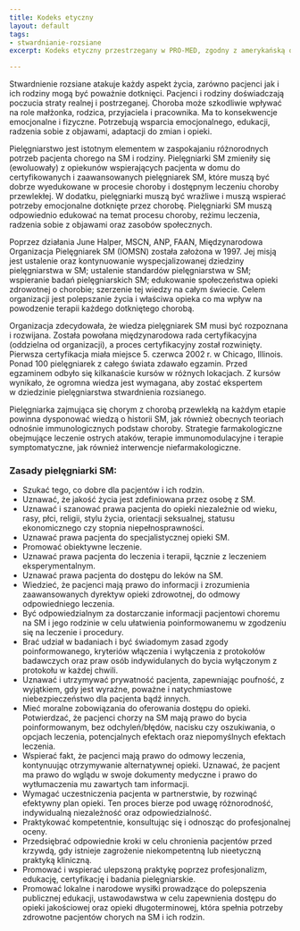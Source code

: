 ```yaml
---
title: Kodeks etyczny
layout: default
tags:
- stwardnianie-rozsiane
excerpt: Kodeks etyczny przestrzegany w PRO-MED, zgodny z amerykańską organizacją pielęgniarską ANA

---
```

Stwardnienie rozsiane atakuje każdy aspekt życia, zarówno pacjenci jak i ich rodziny mogą być poważnie dotknięci. Pacjenci i&nbsp;rodziny doświadczają poczucia straty realnej i&nbsp;postrzeganej. Choroba może szkodliwie wpływać na role małżonka, rodzica, przyjaciela i pracownika. Ma to konsekwencje emocjonalne i fizyczne. Potrzebują wsparcia emocjonalnego, edukacji, radzenia sobie z objawami, adaptacji do zmian i opieki.

Pielęgniarstwo jest istotnym elementem w zaspokajaniu różnorodnych potrzeb pacjenta chorego na SM i&nbsp;rodziny. Pielęgniarki SM zmieniły się (ewoluowały) z opiekunów wspierających pacjenta w domu do certyfikowanych i zaawansowanych pielęgniarek SM, które muszą być dobrze wyedukowane w procesie choroby i dostępnym leczeniu choroby przewlekłej. W dodatku, pielęgniarki muszą być wrażliwe i muszą wspierać potrzeby emocjonalne dotknięte przez chorobę. Pielęgniarki SM muszą odpowiednio edukować na temat procesu choroby, reżimu leczenia, radzenia sobie z objawami oraz zasobów społecznych.

Poprzez działania June Halper, MSCN, ANP, FAAN, Międzynarodowa Organizacja Pielęgniarek SM (IOMSN) została założona w&nbsp;1997. Jej misją jest ustalenie oraz kontynuowanie wyspecjalizowanej dziedziny pielęgniarstwa w SM; ustalenie standardów pielęgniarstwa w SM; wspieranie badań pielęgniarskich SM; edukowanie społeczeństwa opieki zdrowotnej o chorobie; szerzenie tej wiedzy na całym świecie. Celem organizacji jest polepszanie życia i właściwa opieka co ma wpływ na powodzenie terapii każdego dotkniętego chorobą.

Organizacja zdecydowała, że wiedza pielęgniarek SM musi być rozpoznana i rozwijana. Została powołana międzynarodowa rada certyfikacyjna (oddzielna od organizacji), a proces certyfikacyjny został rozwinięty. Pierwsza certyfikacja miała miejsce 5.&nbsp;czerwca 2002 r. w Chicago, Illinois. Ponad 100 pielęgniarek z całego świata zdawało egzamin. Przed egzaminem odbyło się kilkanaście kursów w różnych lokacjach. Z kursów wynikało, że ogromna wiedza jest wymagana, aby zostać ekspertem w&nbsp;dziedzinie pielęgniarstwa stwardnienia rozsianego.

Pielęgniarka zajmująca się chorym z chorobą przewlekłą na każdym etapie powinna dysponować wiedzą o  historii SM, jak również obecnych teoriach odnośnie immunologicznych podstaw choroby. Strategie farmakologiczne obejmujące leczenie ostrych ataków, terapie immunomodulacyjne i terapie symptomatyczne, jak również interwencje niefarmakologiczne.


<h3>Zasady pielęgniarki SM:</h3>
<ul>
<li>Szukać tego, co dobre dla pacjentów i ich rodzin.</li>

<li>Uznawać, że jakość życia jest zdefiniowana przez osobę z SM.</li>

<li>Uznawać i szanować prawa pacjenta do opieki niezależnie od wieku, rasy, płci, religii, stylu życia, orientacji seksualnej, statusu ekonomicznego czy stopnia niepełnosprawności.</li>

<li>Uznawać prawa pacjenta do specjalistycznej opieki SM.</li>

<li>Promować obiektywne leczenie.</li>

<li>Uznawać prawa pacjenta do leczenia i terapii, łącznie z leczeniem eksperymentalnym.</li>

<li>Uznawać prawa pacjenta do dostępu do leków na SM.</li>

<li>Wiedzieć, że pacjenci mają prawo do informacji i zrozumienia zaawansowanych dyrektyw opieki zdrowotnej, do odmowy odpowiedniego leczenia. </li>

<li>Być odpowiedzialnym za dostarczanie informacji pacjentowi choremu na SM i jego rodzinie w celu ułatwienia poinformowanemu w zgodzeniu się na leczenie i procedury.</li>

<li>Brać udział w badaniach i być świadomym zasad zgody poinformowanego, kryteriów włączenia i wyłączenia z protokołów badawczych oraz praw osób indywidulanych do bycia wyłączonym z protokołu w każdej chwili.</li>

<li>Uznawać i utrzymywać prywatność pacjenta, zapewniając poufność, z wyjątkiem,  gdy jest wyraźne, poważne i natychmiastowe niebezpieczeństwo dla pacjenta bądź innych.</li>

<li>Mieć moralne zobowiązania do oferowania dostępu do opieki. 
Potwierdzać, że pacjenci chorzy na SM mają prawo do bycia poinformowanym, bez odchyleń/błędów, nacisku czy oszukiwania, o opcjach leczenia, potencjalnych efektach oraz niepomyślnych efektach leczenia.</li>

<li>Wspierać fakt, że pacjenci mają prawo do odmowy leczenia, kontynuując otrzymywanie alternatywnej opieki.
Uznawać, że pacjent ma prawo do wglądu w swoje dokumenty medyczne i prawo do wytłumaczenia mu zawartych tam informacji.</li>

<li>Wymagać uczestniczenia pacjenta w partnerstwie, by rozwinąć efektywny plan opieki. Ten proces bierze pod uwagę różnorodność, indywidualną niezależność oraz odpowiedzialność.</li>

<li>Praktykować kompetentnie, konsultując się i odnosząc do profesjonalnej oceny.</li>

<li>Przedsiębrać odpowiednie kroki w celu chronienia pacjentów przed krzywdą, gdy istnieje zagrożenie niekompetentną lub nieetyczną praktyką kliniczną.</li>

<li>Promować i wspierać ulepszoną praktykę poprzez profesjonalizm, edukację, certyfikację i badania pielęgniarskie.</li>

<li>Promować lokalne i narodowe wysiłki prowadzące do polepszenia publicznej edukacji, ustawodawstwa w celu zapewnienia dostępu do opieki jakościowej oraz opieki długoterminowej, która spełnia potrzeby zdrowotne pacjentów chorych na SM i ich rodzin.</li>
</ul>
